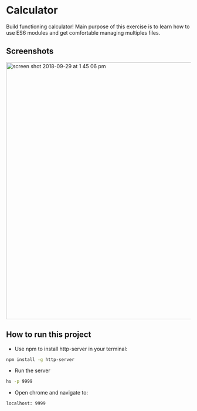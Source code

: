 # Calculator

Build functioning calculator! Main purpose of this exercise is to learn how to use ES6 modules and get comfortable managing multiples files.

## Screenshots
<img width="699" alt="screen shot 2018-09-29 at 1 45 06 pm" src="https://user-images.githubusercontent.com/16019344/46249374-ec10f580-c3ed-11e8-8009-801f91c7e749.png">

## How to run this project
* Use npm to install http-server in your terminal: 
```sh
npm install -g http-server
```
* Run the server
```sh
hs -p 9999
```
* Open chrome and navigate to: 
```
localhost: 9999
```